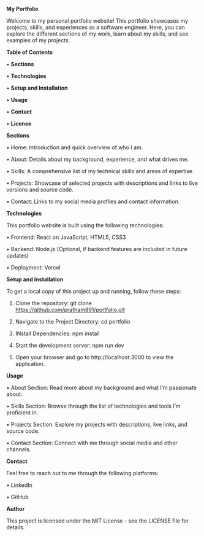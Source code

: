 **My Portfolio**

Welcome to my personal portfolio website! This portfolio showcases my projects, skills, and experiences as a software engineer. Here, you can explore the different sections of my work, learn about my skills, and see examples of my projects.

**Table of Contents**


•	**Sections**

•	**Technologies**

•	**Setup and Installation**

•	**Usage**

•	**Contact**

•	**License**




**Sections**

•	Home: Introduction and quick overview of who I am.

•	About: Details about my background, experience, and what drives me.

•	Skills: A comprehensive list of my technical skills and areas of expertise.

•	Projects: Showcase of selected projects with descriptions and links to live versions and source code.

•	Contact: Links to my social media profiles and contact information.

**Technologies**

This portfolio website is built using the following technologies:

•	Frontend: React on JavaScript, HTML5, CSS3

•	Backend: Node.js (Optional, if backend features are included in future updates)

•	Deployment: Vercel

**Setup and Installation**

To get a local copy of this project up and running, follow these steps:

1.	Clone the repository:
git clone https://github.com/pratham891/portfolio.git

2.	Navigate to the Project Directory:
cd portfolio

3.	INstall Dependencies:
npm install

4.	Start the development server:
npm run dev

5.	Open your browser and go to http://localhost:3000 to view the application.

**Usage**

•	About Section: Read more about my background and what I’m passionate about.

•	Skills Section: Browse through the list of technologies and tools I’m proficient in.

•	Projects Section: Explore my projects with descriptions, live links, and source code.

•	Contact Section: Connect with me through social media and other channels.

**Contact**

Feel free to reach out to me through the following platforms:

•	LinkedIn

•	GitHub

**Author**

This project is licensed under the MIT License - see the LICENSE file for details.

